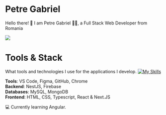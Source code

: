# Petre Gabriel
Hello there! 👋 I am Petre Gabriel 👨‍💻, a Full Stack Web Developer from Romania

![](https://img.shields.io/badge/email-office%40petregabriel.ro-white)

# Tools & Stack
What tools and technologies I use for the applications I develop.
<span style="margin-top: 16px">[![My Skills](https://skillicons.dev/icons?i=js,html,css,sass,ts,react,nextjs,nodejs,rust,nginx,tailwind,prisma,mysql,mongodb,figma,git,regex,linux)](https://skillicons.dev)</span>

**Tools**: VS Code, Figma, GitHub, Chrome  
**Backend**: NestJS, Firebase  
**Databases**: MySQL, MongoDB  
**Frontend**: HTML, CSS, Typescript, React & Next.JS

💻 Currently learning Angular.
